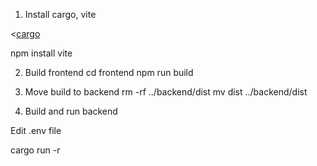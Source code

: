 1. Install cargo, vite

<[cargo](https://doc.rust-lang.org/cargo/getting-started/installation.html) 

npm install vite

2. Build frontend
cd frontend
npm run build

3. Move build to backend
rm -rf ../backend/dist
mv dist ../backend/dist

4. Build and run backend

Edit .env file

cargo run -r





